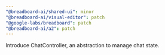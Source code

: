 ```yaml
---
"@breadboard-ai/shared-ui": minor
"@breadboard-ai/visual-editor": patch
"@google-labs/breadboard": patch
"@breadboard-ai/a2": patch
---
```


Introduce ChatController, an abstraction to manage chat state.
